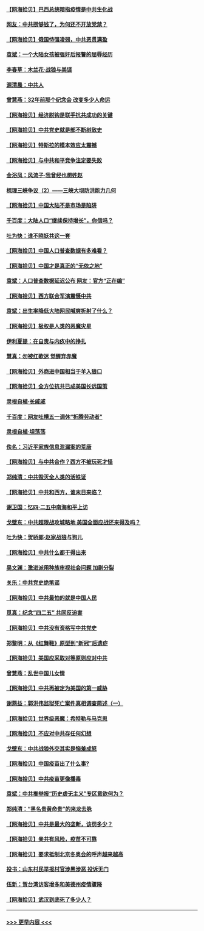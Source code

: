 #### [【网海拾贝】巴西总统暗指疫情是中共生化战](../pages/nsc993/n12938999.md?t=05121151) 
#### [网友：中共捞够钱了，为何还不开放党禁？](../pages/nsc993/n12938952.md?t=05121151) 
#### [【网海拾贝】俄国恃强凌弱，中共恶贯满盈](../pages/nsc993/n12936626.md?t=05121151) 
#### [袁斌：一个大陆女孩被强奸后报警的屈辱经历](../pages/nsc993/n12936547.md?t=05121151) 
#### [李春草：木兰花·战狼与美谍](../pages/nsc993/n12935995.md?t=05121151) 
#### [源清晨：中共人](../pages/nsc993/n12935589.md?t=05121151) 
#### [曾慧燕：32年前那个纪念会 改变多少人命运](../pages/nsc993/n12934233.md?t=05121151) 
#### [【网海拾贝】经济脱钩是联手抗共成功的关键](../pages/nsc993/n12934176.md?t=05121151) 
#### [【网海拾贝】中共党史就是部不断树敌史](../pages/nsc993/n12932844.md?t=05121151) 
#### [【网海拾贝】特斯拉的模本效应太震撼](../pages/nsc993/n12925626.md?t=05121151) 
#### [【网海拾贝】与中共和平竞争注定要失败](../pages/nsc993/n12923326.md?t=05121151) 
#### [金浴凤：风流子‧我曾经也想姓赵](../pages/nsc993/n12920911.md?t=05121151) 
#### [梳理三峡争议（2）——三峡大坝防洪能力几何](../pages/nsc993/n12920173.md?t=05121151) 
#### [【网海拾贝】中国大陆不是市场是陷阱](../pages/nsc993/n12920143.md?t=05121151) 
#### [千百度：大陆人口“继续保持增长”，你信吗？](../pages/nsc993/n12918946.md?t=05121151) 
#### [吐为快：谁不晓妖共这一套](../pages/nsc993/n12918941.md?t=05121151) 
#### [【网海拾贝】中国人口普查数据有多难看？](../pages/nsc993/n12917822.md?t=05121151) 
#### [【网海拾贝】中国才是真正的“无依之地”](../pages/nsc993/n12915845.md?t=05121151) 
#### [袁斌：人口普查数据延迟公布 网友：官方“正在编”](../pages/nsc993/n12915748.md?t=05121151) 
#### [【网海拾贝】西方联合军演震慑中共](../pages/nsc993/n12913466.md?t=05121151) 
#### [袁斌：出生率降低大陆网民喊爽折射了什么？](../pages/nsc993/n12913365.md?t=05121151) 
#### [【网海拾贝】极权是人类的恶魔灾星](../pages/nsc993/n12910697.md?t=05121151) 
#### [伊利夏提：在自责与内疚中的挣扎](../pages/nsc993/n12910493.md?t=05121151) 
#### [慧真：勿被红歌迷 觉醒弃赤魔](../pages/nsc993/n12910485.md?t=05121151) 
#### [【网海拾贝】外商进中国相当于羊入狼口](../pages/nsc993/n12908274.md?t=05121151) 
#### [【网海拾贝】全方位抗共已成美国长远国策](../pages/nsc993/n12906878.md?t=05121151) 
#### [灵根自植‧长戚戚](../pages/nsc993/n12905585.md?t=05121151) 
#### [千百度：网友吐槽五一调休“折腾劳动者”](../pages/nsc993/n12905934.md?t=05121151) 
#### [灵根自植‧坦荡荡](../pages/nsc993/n12905562.md?t=05121151) 
#### [佚名：习近平家族信息泄漏案的荒唐](../pages/nsc993/n12904705.md?t=05121151) 
#### [【网海拾贝】与中共合作？西方不被玩死才怪](../pages/nsc993/n12903873.md?t=05121151) 
#### [郑纯清：中共毁灭全人类的活铁证](../pages/nsc993/n12903785.md?t=05121151) 
#### [【网海拾贝】中共和西方，谁末日来临？](../pages/nsc993/n12903482.md?t=05121151) 
#### [谢卫国：忆四‧二五中南海和平上访](../pages/nsc993/n12902192.md?t=05121151) 
#### [戈壁东：中共超限战攻城略地 美国全面应战还来得及吗？](../pages/nsc993/n12902297.md?t=05121151) 
#### [吐为快：贺骄郎‧赵家战狼与狗儿](../pages/nsc993/n12902280.md?t=05121151) 
#### [【网海拾贝】中共什么都干得出来](../pages/nsc993/n12897500.md?t=05121151) 
#### [吴文渊：激进派用种族审视社会问题 加剧分裂](../pages/nsc993/n12893881.md?t=05121151) 
#### [关乐：中共党史绝笔谣](../pages/nsc993/n12897270.md?t=05121151) 
#### [【网海拾贝】中共最怕的就是中国人民](../pages/nsc993/n12894705.md?t=05121151) 
#### [觅真：纪念“四二五” 共同反迫害](../pages/nsc993/n12894553.md?t=05121151) 
#### [【网海拾贝】中共没有资格写中共党史](../pages/nsc993/n12892231.md?t=05121151) 
#### [郑黎明：从《红舞鞋》原型到“新冠”后遗症](../pages/nsc993/n12890469.md?t=05121151) 
#### [【网海拾贝】美国应采取对等原则应对中共](../pages/nsc993/n12889176.md?t=05121151) 
#### [曾慧燕：乱世中国儿女情](../pages/nsc993/n12887931.md?t=05121151) 
#### [【网海拾贝】中共再被定为美国的第一威胁](../pages/nsc993/n12887580.md?t=05121151) 
#### [谢燕益：郭洪伟监狱死亡案件真相调查简述（一）](../pages/nsc993/n12885648.md?t=05121151) 
#### [【网海拾贝】世界级恶魔：希特勒与马克思](../pages/nsc993/n12884062.md?t=05121151) 
#### [【网海拾贝】不应对中共存任何幻想](../pages/nsc993/n12881460.md?t=05121151) 
#### [戈壁东：中共战狼外交其实是恼羞成怒](../pages/nsc993/n12880392.md?t=05121151) 
#### [【网海拾贝】中国疫苗出了什么事?](../pages/nsc993/n12879124.md?t=05121151) 
#### [【网海拾贝】中共疫苗更像播毒](../pages/nsc993/n12876631.md?t=05121151) 
#### [袁斌：中共推举报“历史虚无主义”专区意欲何为？](../pages/nsc993/n12876530.md?t=05121151) 
#### [郑纯清：“黑名贵黄命贵”的来龙去脉](../pages/nsc993/n12875589.md?t=05121151) 
#### [【网海拾贝】中共是最大的垄断，该罚多少？](../pages/nsc993/n12874006.md?t=05121151) 
#### [【网海拾贝】亲共有风险，疫苗不可靠](../pages/nsc993/n12872224.md?t=05121151) 
#### [【网海拾贝】要求抵制北京冬奥会的呼声越来越高](../pages/nsc993/n12868962.md?t=05121151) 
#### [投书：山东村民举报村官涉黑涉恶 投诉无门](../pages/nsc993/n12869726.md?t=05121151) 
#### [伍新：贺台湾访客增多和美德州疫情骤降](../pages/nsc993/n12865651.md?t=05121151) 
#### [【网海拾贝】武汉到底死了多少人？](../pages/nsc993/n12863707.md?t=05121151) 

----
#### [ >>> 更早内容 <<< ](../indexes/nsc993-earlier.md)
